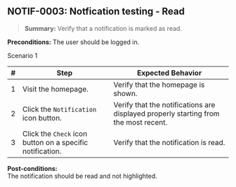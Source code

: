 ## **NOTIF-0003:** Notfication testing - Read  

> **Summary:** Verify that a notification is marked as read.  <br>


**Preconditions:** The user should be logged in.

Scenario 1 


 | \# | Step | Expected Behavior | 
 |----|------|-------------------| 
 |  1 |   Visit the homepage.                                         | Verify that the homepage is shown.  | 
 |  2 |   Click the `Notification` icon button.                       | Verify that the notifications are displayed properly starting from the most recent. | 
 |  3 |   Click the `Check` icon button on a specific notification.   | Verify that the notification is read. |  

**Post-conditions:**  
The notification should be read and not highlighted.


